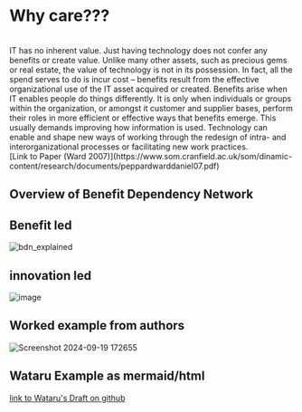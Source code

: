 # **Why care???**
<br>
IT has no inherent value. 
Just having technology does not confer any benefits or create value. Unlike many other assets, such as precious gems or real estate, the value of technology is not in its possession. In fact, all the spend serves to do is incur cost – benefits result from the effective organizational use of the IT asset acquired or created. Benefits arise when IT enables people do things differently. It is only when individuals or groups within the organization, or amongst it customer and supplier bases, perform their roles in more efficient or effective ways that benefits emerge.
This usually demands improving how information is used. Technology can enable and shape new ways of working through the redesign of intra- and interorganizational processes or facilitating new work practices. 

<br>
[Link to Paper (Ward 2007)](https://www.som.cranfield.ac.uk/som/dinamic-content/research/documents/peppardwarddaniel07.pdf)

<br>

**Overview of Benefit Dependency Network**
<br>
---

**Benefit led**
<br>
---
![bdn_explained](https://github.com/user-attachments/assets/fc981acb-1a2b-4e63-9f3c-2084bfc98a1e)

**innovation led**
<br>
---
![image](https://github.com/user-attachments/assets/c582fa36-f2d7-4e9b-a6b8-ab501de42803)


**Worked example from authors**
<br>
---
![Screenshot 2024-09-19 172655](https://github.com/user-attachments/assets/d3ef433c-fece-413f-a2c3-cec95aa37f65)

**Wataru Example as mermaid/html**
<br>
---
[link to Wataru's Draft on github](https://wutansmash.git.io/bdn)
